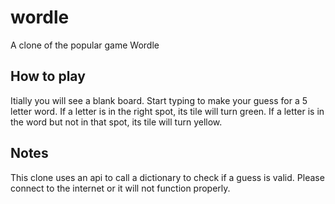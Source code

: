 # wordle
A clone of the popular game Wordle

## How to play
Itially you will see a blank board. Start typing to make your guess for a 5 letter word.
If a letter is in the right spot, its tile will turn green. If a letter is in the word but not
in that spot, its tile will turn yellow.

## Notes
This clone uses an api to call a dictionary to check if a guess is valid. Please connect to the internet or
it will not function properly.
